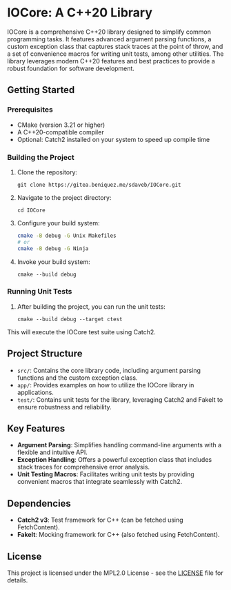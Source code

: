 
# IOCore: A C++20 Library

IOCore is a comprehensive C++20 library designed to simplify common programming tasks. It features advanced argument parsing functions, a custom exception class that captures stack traces at the point of throw, and a set of convenience macros for writing unit tests, among other utilities. The library leverages modern C++20 features and best practices to provide a robust foundation for software development.

## Getting Started
### Prerequisites

- CMake (version 3.21 or higher)
- A C++20-compatible compiler
- Optional: Catch2 installed on your system to speed up compile time

### Building the Project
1. Clone the repository:
    ```
    git clone https://gitea.beniquez.me/sdaveb/IOCore.git
    ```

2. Navigate to the project directory:
    ```
    cd IOCore
    ```
3. Configure your build system:
    ```bash
    cmake -B debug -G Unix Makefiles
    # or
    cmake -B debug -G Ninja 
    ```
4. Invoke your build system:
    ```
    cmake --build debug
    ```

### Running Unit Tests

1. After building the project, you can run the unit tests:
    ``` 
    cmake --build debug --target ctest
    ```
This will execute the IOCore test suite using Catch2.

## Project Structure
- `src/`: Contains the core library code, including argument parsing functions and the custom exception class.
- `app/`: Provides examples on how to utilize the IOCore library in applications.
- `test/`: Contains unit tests for the library, leveraging Catch2 and FakeIt to ensure robustness and reliability.

## Key Features
- **Argument Parsing**: Simplifies handling command-line arguments with a flexible and intuitive API.
- **Exception Handling**: Offers a powerful exception class that includes stack traces for comprehensive error analysis.
- **Unit Testing Macros**: Facilitates writing unit tests by providing convenient macros that integrate seamlessly with Catch2.

## Dependencies

- **Catch2 v3**: Test framework for C++ (can be fetched using FetchContent).
- **FakeIt**: Mocking framework for C++ (also fetched using FetchContent).

## License
This project is licensed under the MPL2.0 License - see the [LICENSE](LICENSE) file for details.

